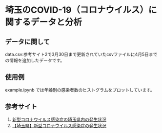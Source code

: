 # 埼玉のCOVID-19（コロナウイルス）に関するデータと分析


## データに関して

data.csv:参考サイト2で3月30日まで更新されていたcsvファイルに4月5日までの情報を追加したデータです。

## 使用例

example.ipynb では年齢別の感染者数のヒストグラムをプロットしています。

## 参考サイト

1. [新型コロナウイルス感染症の埼玉県内の発生状況](https://www.pref.saitama.lg.jp/a0701/covid19/jokyo.html)
1. [【埼玉県】新型コロナウイルス感染症の発生状況](https://opendata.pref.saitama.lg.jp/data/dataset/covid19-jokyo)
